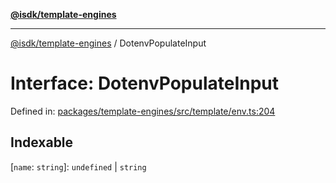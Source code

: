 [**@isdk/template-engines**](../README.md)

***

[@isdk/template-engines](../globals.md) / DotenvPopulateInput

# Interface: DotenvPopulateInput

Defined in: [packages/template-engines/src/template/env.ts:204](https://github.com/isdk/template-engines.js/blob/3fa19a5e2f28080ee5224b7dd1b89ad779956584/src/template/env.ts#L204)

## Indexable

\[`name`: `string`\]: `undefined` \| `string`
